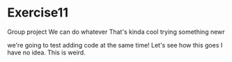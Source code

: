 # Exercise11
Group project
We can do whatever
That's kinda cool
trying something newr


we're going to test adding code at the same time!
Let's see how this goes
I have no idea. This is weird.
